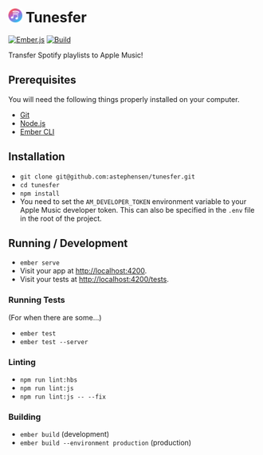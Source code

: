 <h1><img width="28" height="28" src="public/logo.png?raw=true" alt="Tunesfer App Icon">&nbsp;Tunesfer</h1>

[![Ember.js](https://img.shields.io/badge/Ember-3.16-orange)](https://emberjs.com) [![Build](https://github.com/astephensen/tunesfer/workflows/Build/badge.svg)](https://github.com/astephensen/tunesfer/actions)

Transfer Spotify playlists to Apple Music!

## Prerequisites

You will need the following things properly installed on your computer.

* [Git](https://git-scm.com/)
* [Node.js](https://nodejs.org/)
* [Ember CLI](https://ember-cli.com/)

## Installation

* `git clone git@github.com:astephensen/tunesfer.git`
* `cd tunesfer`
* `npm install`
* You need to set the `AM_DEVELOPER_TOKEN` environment variable to your Apple Music developer token. This can also be specified in the `.env` file in the root of the project.

## Running / Development

* `ember serve`
* Visit your app at [http://localhost:4200](http://localhost:4200).
* Visit your tests at [http://localhost:4200/tests](http://localhost:4200/tests).

### Running Tests

(For when there are some...)

* `ember test`
* `ember test --server`

### Linting

* `npm run lint:hbs`
* `npm run lint:js`
* `npm run lint:js -- --fix`

### Building

* `ember build` (development)
* `ember build --environment production` (production)
